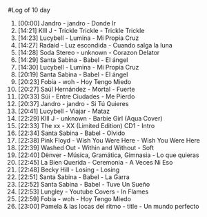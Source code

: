 #Log of 10 day

1. [00:00] Jandro - jandro - Donde Ir
1. [14:21] KIll J - Trickle Trickle - Trickle Trickle
1. [14:23] Lucybell - Lumina - Mi Propia Cruz
1. [14:27] Radaid - Luz escondida - Cuando salga la luna
1. [14:28] Soda Stereo - unknown - Corazon Delator
1. [14:29] Santa Sabina - Babel - El ángel
1. [14:30] Lucybell - Lumina - Mi Propia Cruz
1. [20:19] Santa Sabina - Babel - El ángel
1. [20:23] Fobia - woh - Hoy Tengo Miedo
1. [20:27] Saúl Hernández - Mortal - Fuerte
1. [20:33] Súi - Entre Ciudades - Me Pierdo
1. [20:37] Jandro - jandro - Si Tú Quieres
1. [20:41] Lucybell - Viajar - Mataz
1. [22:29] KIll J - unknown - Barbie Girl (Aqua Cover)
1. [22:33] The xx - XX (Limited Edition) CD1 - Intro
1. [22:34] Santa Sabina - Babel - Olvido
1. [22:38] Pink Floyd - Wish You Were Here - Wish You Were Here
1. [22:39] Washed Out - Within and Without - Soft
1. [22:40] Dënver - Música, Gramática, Gimnasia - Lo que quieras
1. [22:45] La Bien Querida - Ceremonia - A Veces Ni Eso
1. [22:48] Becky Hill - Losing - Losing
1. [22:51] Santa Sabina - Babel - La Garra
1. [22:52] Santa Sabina - Babel - Tuve Un Sueño
1. [22:53] Lungley - Youtube Covers - In Flames
1. [22:59] Fobia - woh - Hoy Tengo Miedo
1. [23:00] Pamela & las locas del ritmo - title - Un mundo perfecto
